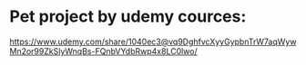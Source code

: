 # Pet project by udemy cources: 
https://www.udemy.com/share/1040ec3@vq9DghfvcXyyGypbnTrW7aqWywMn2or99ZkSlyWnqBs-FQnbVYdbRwp4x8LC0lwo/ 
